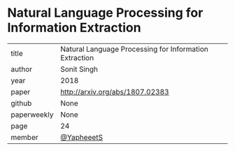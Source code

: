 # Natural Language Processing for Information Extraction

|  |  |
| :--- | :--- |
| title | Natural Language Processing for Information Extraction |
| author | Sonit Singh |
| year | 2018 |
| paper |   http://arxiv.org/abs/1807.02383 |
| github | None |
| paperweekly | None |
| page | 24 |
| member | [@YapheeetS](https://github.com/YapheeetS) |